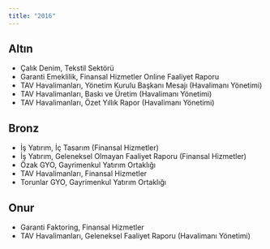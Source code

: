 ```yaml
---
title: "2016"
---
```


## Altın

-   Çalık Denim, Tekstil Sektörü
-   Garanti Emeklilik, Finansal Hizmetler Online Faaliyet Raporu
-   TAV Havalimanları, Yönetim Kurulu Başkanı Mesajı (Havalimanı Yönetimi)
-   TAV Havalimanları, Baskı ve Üretim (Havalimanı Yönetimi)
-   TAV Havalimanları, Özet Yıllık Rapor (Havalimanı Yönetimi)

## Bronz

-   İş Yatırım, İç Tasarım (Finansal Hizmetler)
-   İş Yatırım, Geleneksel Olmayan Faaliyet Raporu (Finansal Hizmetler)
-   Özak GYO, Gayrimenkul Yatırım Ortaklığı
-   TAV Havalimanları, Finansal Hizmetler
-   Torunlar GYO, Gayrimenkul Yatırım Ortaklığı

## Onur

-   Garanti Faktoring, Finansal Hizmetler
-   TAV Havalimanları, Geleneksel Faaliyet Raporu (Havalimanı Yönetimi)
